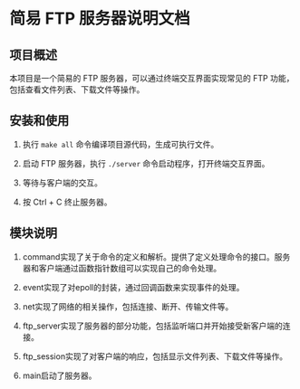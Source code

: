 # 简易 FTP 服务器说明文档

## 项目概述

本项目是一个简易的 FTP 服务器，可以通过终端交互界面实现常见的 FTP 功能，包括查看文件列表、下载文件等操作。

## 安装和使用

1. 执行 `make all` 命令编译项目源代码，生成可执行文件。

2. 启动 FTP 服务器，执行 `./server` 命令启动程序，打开终端交互界面。

3. 等待与客户端的交互。

4. 按 Ctrl + C 终止服务器。

## 模块说明

1. command实现了关于命令的定义和解析。提供了定义处理命令的接口。服务器和客户端通过函数指针数组可以实现自己的命令处理。

2. event实现了对epoll的封装，通过回调函数来实现事件的处理。

3. net实现了网络的相关操作，包括连接、断开、传输文件等。

4. ftp_server实现了服务器的部分功能，包括监听端口并开始接受新客户端的连接。

5. ftp_session实现了对客户端的响应，包括显示文件列表、下载文件等操作。

6. main启动了服务器。
